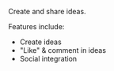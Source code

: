 <p class="large">Create and share ideas.</p>

Features include:

* Create ideas
* "Like" & comment in ideas
* Social integration
